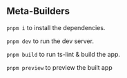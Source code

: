## Meta-Builders

`pnpm i` to install the dependencies.

`pnpm dev` to run the dev server.

`pnpm build` to run ts-lint & build the app.

`pnpm preview` to preview the built app

